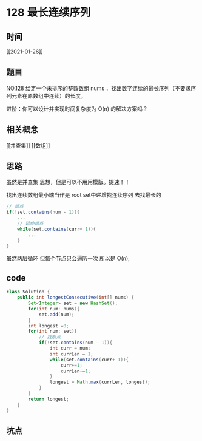 # 128 最长连续序列
## 时间
[[2021-01-26]]
## 题目
[NO.128](https://leetcode-cn.com/problems/longest-consecutive-sequence/solution/zui-chang-lian-xu-xu-lie-by-leetcode-solution/)
给定一个未排序的整数数组 nums ，找出数字连续的最长序列（不要求序列元素在原数组中连续）的长度。

进阶：你可以设计并实现时间复杂度为 O(n) 的解决方案吗？
## 相关概念
[[并查集]]
[[数组]]


## 思路
虽然是并查集 思想，但是可以不用用模版。提速！！

找出连续数组最小端当作是 root
set中递增找连续序列 去找最长的
```java
// 端点
if(!set.contains(num - 1)){
    ...
    // 延伸端点
    while(set.contains(curr+ 1)){
        ...
    }
}

```

虽然两层循环 但每个节点只会遍历一次 所以是 O(n);


## code
```java
class Solution {
    public int longestConsecutive(int[] nums) {
        Set<Integer> set = new HashSet();
        for(int num: nums){
            set.add(num);
        }
        int longest =0;
        for(int num: set){
            // 找断点
            if(!set.contains(num - 1)){
                int curr = num;
                int currLen = 1;
                while(set.contains(curr+ 1)){
                    curr+=1;
                    currLen+=1;
                }
                longest = Math.max(currLen, longest);
            }
        }
        return longest;
    }
}

```

## 坑点
